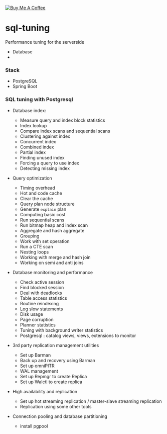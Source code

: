 <a href="https://www.buymeacoffee.com/hientech" target="_blank"><img src="https://img.shields.io/badge/-buy_me_a%C2%A0coffee-gray?logo=buy-me-a-coffee" alt="Buy Me A Coffee"></a>
  <br>
# sql-tuning
Performance tuning for the serverside 
+ Database 
+ 



### Stack 
+ PostgreSQL
+ Spring Boot 



### SQL tuning with Postgresql 
+ Database index:
    + Measure query and index block statistics 
    + Index lookup 
    + Compare index scans and sequential scans
    + Clustering against index
    + Concurrent index 
    + Combined index 
    + Partial index 
    + Finding unused index 
    + Forcing a query to use index 
    + Detecting missing index 
    
+ Query optimization 
    + Timing overhead 
    + Hot and code cache
    + Clear the cache 
    + Query plan node structure 
    + Generate `explain` plan 
    + Computing basic cost 
    + Run sequential scans
    + Run bitmap heap and index scan 
    + Aggregate and hash aggregate 
    + Grouping
    + Work with set operation
    + Run a CTE scan 
    + Nesting loops 
    + Working with merge and hash join 
    + Working on semi and anti joins 

+ Database monitoring and performance
    + Check active session  
    + Find blocked session 
    + Deal with deadlocks 
    + Table access statistics
    + Routine reindexing 
    + Log slow statements
    + Disk usage
    + Page corruption
    + Planner statistics
    + Tuning with background writer statistics
    + Postgresql : catalog views, views, extensions to monitor 

+ 3rd party replication management utilities 
    + Set up Barman 
    + Back up and recovery using Barman 
    + Set up omniPITR
    + WAL management 
    + Set up Repmgr to create Replica 
    + Set up Walctl to create replica 
    
+ High availability and replication 
    + Set up hot streaming replication / master-slave streaming replication 
    + Replication using some other tools 

+ Connection pooling and database partitioning
    + install pgpool 
    
    
